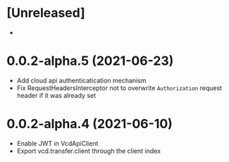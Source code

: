 # [Unreleased]
-

# 0.0.2-alpha.5 (2021-06-23)
- Add cloud api authenticatication mechanism
- Fix RequestHeadersInterceptor not to overwrite `Authorization` request header if it was already set

# 0.0.2-alpha.4 (2021-06-10)
- Enable JWT in VcdApiClient
- Export vcd.transfer.client through the client index
